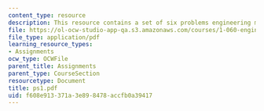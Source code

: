 ```yaml
---
content_type: resource
description: This resource contains a set of six problems engineering mechanics II.
file: https://ol-ocw-studio-app-qa.s3.amazonaws.com/courses/1-060-engineering-mechanics-ii-spring-2006/f608e913371a3e898478accfb0a39417_ps1.pdf
file_type: application/pdf
learning_resource_types:
- Assignments
ocw_type: OCWFile
parent_title: Assignments
parent_type: CourseSection
resourcetype: Document
title: ps1.pdf
uid: f608e913-371a-3e89-8478-accfb0a39417
---
```

